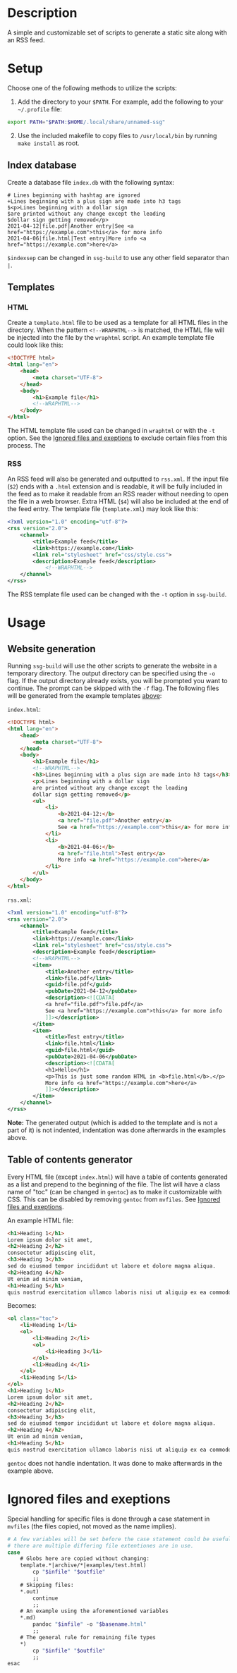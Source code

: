# Description
A simple and customizable set of scripts to generate a static site along with
an RSS feed.

# Setup
Choose one of the following methods to utilize the scripts:

1. Add the directory to your `$PATH`. For example, add the following to your
   `~/.profile` file:
```bash
export PATH="$PATH:$HOME/.local/share/unnamed-ssg"
```
2. Use the included makefile to copy files to `/usr/local/bin` by running `make
   install` as root.

## Index database
Create a database file `index.db` with the following syntax:
```
# Lines beginning with hashtag are ignored
+Lines beginning with a plus sign are made into h3 tags
$<p>Lines beginning with a dollar sign
$are printed without any change except the leading
$dollar sign getting removed</p>
2021-04-12|file.pdf|Another entry|See <a href="https://example.com">this</a> for more info
2021-04-06|file.html|Test entry|More info <a href="https://example.com">here</a>
```
`$indexsep` can be changed in `ssg-build` to use any other field separator than `|`.

## Templates
### HTML
Create a `template.html` file to be used as a template for all HTML files in
the directory. When the pattern `<!--WRAPHTML-->` is matched, the HTML file
will be injected into the file by the `wraphtml` script. An example template
file could look like this:
```html
<!DOCTYPE html>
<html lang="en">
	<head>
		<meta charset="UTF-8">
	</head>
	<body>
		<h1>Example file</h1>
		<!--WRAPHTML-->
	</body>
</html>
```
The HTML template file used can be changed in `wraphtml` or with the `-t` option. See the
[Ignored files and exeptions](#ignored-files-and-exeptions) to exclude certain files from this process. The 

### RSS
An RSS feed will also be generated and outputted to `rss.xml`. If the input
file (`$2`) ends with a `.html` extension and is readable, it will be fully
included in the feed as to make it readable from an RSS reader without needing
to open the file in a web browser. Extra HTML (`$4`) will also be included at
the end of the feed entry. The template file (`template.xml`) may look like
this:
```xml
<?xml version="1.0" encoding="utf-8"?>
<rss version="2.0">
	<channel>
		<title>Example feed</title>
		<link>https://example.com</link>
		<link rel="stylesheet" href="css/style.css">
		<description>Example feed</description>
			<!--WRAPHTML-->
	</channel>
</rss>
```
The RSS template file used can be changed with the `-t` option in `ssg-build`.

# Usage
## Website generation
Running `ssg-build` will use the other scripts to generate the website in a
temporary directory. The output directory can be specified using the `-o` flag.
If the output directory already exists, you will be prompted you want to
continue. The prompt can be skipped with the `-f` flag. The following files
will be generated from the example templates [above](#website-generation):

`index.html`:
```html
<!DOCTYPE html>
<html lang="en">
	<head>
		<meta charset="UTF-8">
	</head>
	<body>
		<h1>Example file</h1>
		<!--WRAPHTML-->
		<h3>Lines beginning with a plus sign are made into h3 tags</h3>
		<p>Lines beginning with a dollar sign
		are printed without any change except the leading
		dollar sign getting removed</p>
		<ul>
			<li>
				<b>2021-04-12:</b>
				<a href="file.pdf">Another entry</a>
				See <a href="https://example.com">this</a> for more info
			</li>
			<li>
				<b>2021-04-06:</b>
				<a href="file.html">Test entry</a>
				More info <a href="https://example.com">here</a>
			</li>
		</ul>
	</body>
</html>
```

`rss.xml`:
```xml
<?xml version="1.0" encoding="utf-8"?>
<rss version="2.0">
	<channel>
		<title>Example feed</title>
		<link>https://example.com</link>
		<link rel="stylesheet" href="css/style.css">
		<description>Example feed</description>
		<!--WRAPHTML-->
		<item>
			<title>Another entry</title>
			<link>file.pdf</link>
			<guid>file.pdf</guid>
			<pubDate>2021-04-12</pubDate>
			<description><![CDATA[
			<a href="file.pdf">file.pdf</a>
			See <a href="https://example.com">this</a> for more info
			]]></description>
		</item>
		<item>
			<title>Test entry</title>
			<link>file.html</link>
			<guid>file.html</guid>
			<pubDate>2021-04-06</pubDate>
			<description><![CDATA[
			<h1>Hello</h1>
			<p>This is just some random HTML in <b>file.html</b>.</p>
			More info <a href="https://example.com">here</a>
			]]></description>
		</item>
	</channel>
</rss>
```

**Note:** The generated output (which is added to the template and is not a
part of it) is not indented, indentation was done afterwards in the examples
above.

## Table of contents generator
Every HTML file (except `index.html`) will have a table of contents generated as a list and
prepend to the beginning of the file. The list will have a class name of "toc"
(can be changed in `gentoc`) as to make it customizable with CSS. This can be
disabled by removing `gentoc` from `mvfiles`. See [Ignored files and exeptions](#ignored-files-and-exeptions).

An example HTML file:
```html
<h1>Heading 1</h1>
Lorem ipsum dolor sit amet,
<h2>Heading 2</h2>
consectetur adipiscing elit,
<h3>Heading 3</h3>
sed do eiusmod tempor incididunt ut labore et dolore magna aliqua.
<h2>Heading 4</h2>
Ut enim ad minim veniam,
<h1>Heading 5</h1>
quis nostrud exercitation ullamco laboris nisi ut aliquip ex ea commodo consequat.
```
Becomes:
```html
<ol class="toc">
	<li>Heading 1</li>
	<ol>
		<li>Heading 2</li>
		<ol>
			<li>Heading 3</li>
		</ol>
		<li>Heading 4</li>
	</ol>
	<li>Heading 5</li>
</ol>
<h1>Heading 1</h1>
Lorem ipsum dolor sit amet,
<h2>Heading 2</h2>
consectetur adipiscing elit,
<h3>Heading 3</h3>
sed do eiusmod tempor incididunt ut labore et dolore magna aliqua.
<h2>Heading 4</h2>
Ut enim ad minim veniam,
<h1>Heading 5</h1>
quis nostrud exercitation ullamco laboris nisi ut aliquip ex ea commodo consequat.
```
`gentoc` does not handle indentation. It was done to make afterwards in the example above.

# Ignored files and exeptions
Special handling for specific files is done through a case statement in
`mvfiles` (the files copied, not moved as the name implies).
```bash
# A few variables will be set before the case statement could be usefull incase
# there are multiple differing file extentiones are in use.
case
	# Globs here are copied without changing:
	template.*|archive/*|examples/test.html)
		cp "$infile" "$outfile"
		;;
	# Skipping files:
	*.out)
		continue
		;;
	# An example using the aforementioned variables
	*.md)
		pandoc "$infile" -o "$basename.html"
		;;
	# The general rule for remaining file types
	*)
		cp "$infile" "$outfile"
		;;
esac
```
